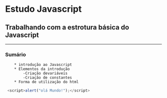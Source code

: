 # Estudo Javascript
## Trabalhando com a estrotura básica do Javascript
---
### Sumário
        * introdução ao Javascript
        * Elementos da introdução 
            -Criação devariáveis
            -Criação de constantes
        * Forma de utilização do html

```javascript
 <script>alert("olá Mundo!");</script>   
 ```